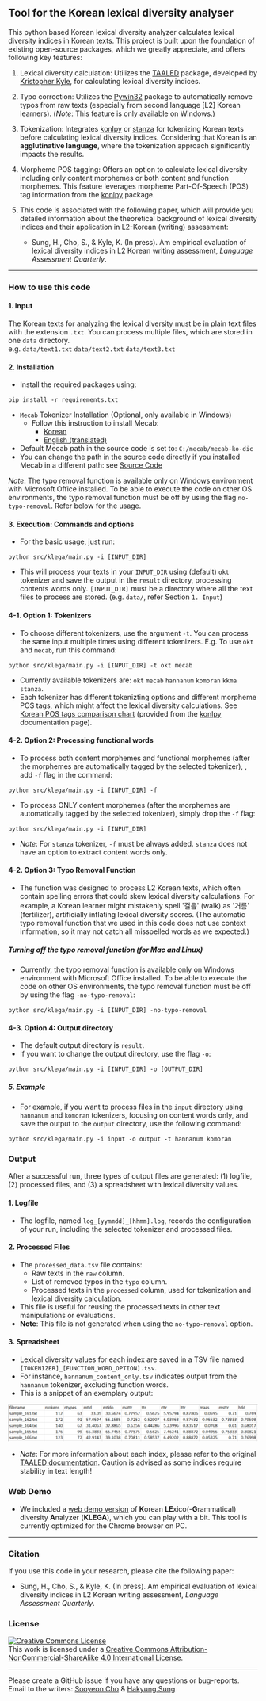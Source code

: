 ## Tool for the Korean lexical diversity analyser

This python based Korean lexical diversity analyzer calculates lexical diversity indices in Korean texts. This project is built upon the foundation of existing open-source packages, which we greatly appreciate, and offers following key features:

1. Lexical diversity calculation: Utilizes the [TAALED](https://lcr-ads-lab.github.io/TAALED/) package, developed by [Kristopher Kyle](https://kristopherkyle.github.io/professional-webpage/), for calculating lexical diversity indices.

2. Typo correction: Utilizes the [Pywin32](https://github.com/mhammond/pywin32) package to automatically remove typos from raw texts (especially from second language [L2] Korean learners). (*Note*: This feature is only available on Windows.)

3. Tokenization: Integrates [konlpy](https://konlpy.org/en/latest/) or [stanza](https://stanfordnlp.github.io/stanza/tokenize.html) for tokenizing Korean texts before calculating lexical diversity indices. Considering that Korean is an **agglutinative language**, where the tokenization approach significantly impacts the results.

4. Morpheme POS tagging: Offers an option to calculate lexical diversity including only content morphemes or both content and function morphemes. This feature leverages morpheme Part-Of-Speech (POS) tag information from the [konlpy](https://konlpy.org/en/latest/) package.

5. This code is associated with the following paper, which will provide you detailed information about the theoretical background of lexical diversity indices and their application in L2-Korean (writing) assessment:

    - Sung, H., Cho, S., & Kyle, K. (In press). Am empirical evaluation of lexical diversity indices in L2 Korean writing assessment, *Language Assessment Quarterly*.

------------

### How to use this code

#### 1. Input

The Korean texts for analyzing the lexical diversity must be in plain text files with the extension ```.txt```.
You can process multiple files, which are stored in one ```data``` directory.  
e.g. ```data/text1.txt``` ```data/text2.txt``` ```data/text3.txt```

#### 2. Installation

- Install the required packages using:
```
pip install -r requirements.txt
```

- `Mecab` Tokenizer Installation (Optional, only available in Windows)
    - Follow this instruction to install Mecab: 
        - [Korean](https://uwgdqo.tistory.com/363)
        - [English (translated)](https://uwgdqo-tistory-com.translate.goog/363?_x_tr_sl=ko&_x_tr_tl=en&_x_tr_hl=ko&_x_tr_pto=wapp)
- Default Mecab path in the source code is set to: `C:/mecab/mecab-ko-dic`
- You can change the path in the source code directly if you installed Mecab in a different path: see [Source Code](https://github.com/hksyir/klega_lexdiv/blob/2e0d1a8b8bf03abfdbce62d445ce03d7a45fcf09/src/korean_tokenizer.py#L)

*Note*: The typo removal function is available only on Windows environment with Microsoft Office installed. To be able to execute the code on other OS environments, the typo removal function must be off by using the flag ```no-typo-removal```. Refer below for the usage.

#### 3. Execution: Commands and options

- For the basic usage, just run:

```
python src/klega/main.py -i [INPUT_DIR]
```

- This will process your texts in your ```INPUT_DIR``` using (default) ```okt``` tokenizer and save the output in the ```result``` directory, processing contents words only. ```[INPUT_DIR]``` must be a directory where all the text files to process are stored. (e.g. `data/`, refer Section `1. Input`) 

#### 4-1. Option 1: Tokenizers

- To choose different tokenizers, use the argument ```-t```. You can process the same input multiple times using different tokenizers. E.g. To use ```okt``` and ```mecab```, run this command:

```
python src/klega/main.py -i [INPUT_DIR] -t okt mecab
```
- Currently available tokenizers are: ```okt``` ```mecab``` ```hannanum``` ```komoran``` ```kkma``` ```stanza```.
- Each tokenizer has different tokenizting options and different morpheme POS tags, which might affect the lexical diversity calculations. See [Korean POS tags comparison chart](https://docs.google.com/spreadsheets/d/1OGAjUvalBuX-oZvZ_-9tEfYD2gQe7hTGsgUpiiBSXI8/edit#gid=0) (provided from the [konlpy](https://konlpy.org/en/latest/) documentation page).

#### 4-2. Option 2: Processing functional words


- To process both content morphemes and functional morphemes (after the morphemes are automatically tagged by the selected tokenizer), , add ```-f``` flag in the command:

```
python src/klega/main.py -i [INPUT_DIR] -f
```

- To process ONLY content morphemes (after the morphemes are automatically tagged by the selected tokenizer), simply drop the ```-f``` flag:

```
python src/klega/main.py -i [INPUT_DIR]
```

- *Note*: For ```stanza``` tokenizer, ```-f``` must be always added. ```stanza``` does not have an option to extract content words only.

#### 4-2. Option 3: Typo Removal Function

- The function was designed to process L2 Korean texts, which often contain spelling errors that could skew lexical diversity calculations. For example, a Korean learner might mistakenly spell '걸음' (walk) as '거름' (fertilizer), artificially inflating lexical diversity scores. (The automatic typo removal function that we used in this code does not use context information, so it may not catch all misspelled words as we expected.)


##### Turning off the typo removal function (for Mac and Linux)
- Currently, the typo removal function is available only on Windows environment with Microsoft Office installed. To be able to execute the code on other OS environments, the typo removal function must be off by using the flag ```-no-typo-removal```:

```
python src/klega/main.py -i [INPUT_DIR] -no-typo-removal
```

#### 4-3. Option 4: Output directory

- The default output directory is ```result```.
- If you want to change the output directory, use the flag ```-o```:

```
python src/klega/main.py -i [INPUT_DIR] -o [OUTPUT_DIR]
```

##### 5. Example

- For example, if you want to process files in the `input` directory using `hannanum` and `komoran` tokenizers, focusing on content words only, and save the output to the `output` directory, use the following command:

```
python src/klega/main.py -i input -o output -t hannanum komoran
```

### Output
After a successful run, three types of output files are generated: (1) logfile, (2) processed files, and (3) a spreadsheet with lexical diversity values.

#### 1. Logfile
- The logfile, named `log_[yymmdd]_[hhmm].log`, records the configuration of your run, including the selected tokenizer and processed files.

#### 2. Processed Files
- The `processed_data.tsv` file contains:
    - Raw texts in the `raw` column.
    - List of removed typos in the `typo` column.
    - Processed texts in the `processed` column, used for tokenization and lexical diversity calculation.
- This file is useful for reusing the processed texts in other text manipulations or evaluations.
- **Note**: This file is not generated when using the `no-typo-removal` option.

#### 3. Spreadsheet
- Lexical diversity values for each index are saved in a TSV file named `[TOKENIZER]_[FUNCTION_WORD_OPTION].tsv`.
- For instance, `hannanum_content_only.tsv` indicates output from the `hannanum` tokenizer, excluding function words.
- This is a snippet of an exemplary output:

![](image/result.png)

- *Note*: For more information about each index, please refer to the original [TAALED documentation](https://lcr-ads-lab.github.io/TAALED/). Caution is advised as some indices require stability in text length!


### Web Demo

- We included a [web demo version](http://sooyeoncho.pythonanywhere.com) of **K**orean **LE**xico(-**G**rammatical) diversity **A**nalyzer (**KLEGA**), which you can play with a bit. This tool is currently optimized for the Chrome browser on PC.

-----------

### Citation

If you use this code in your research, please cite the following paper:

- Sung, H., Cho, S., & Kyle, K. (In press). Am empirical evaluation of lexical diversity indices in L2 Korean writing assessment, *Language Assessment Quarterly*.


### License
<a rel="license" href="http://creativecommons.org/licenses/by-nc-sa/4.0/"><img alt="Creative Commons License" style="border-width:0" src="https://i.creativecommons.org/l/by-nc-sa/4.0/88x31.png" /></a><br />This work is licensed under a <a rel="license" href="http://creativecommons.org/licenses/by-nc-sa/4.0/">Creative Commons Attribution-NonCommercial-ShareAlike 4.0 International License</a>.

---------------

Please create a GitHub issue if you have any questions or bug-reports.  
Email to the writers: [Sooyeon Cho](mailto:sy.cho2321@gmail.com) & [Hakyung Sung](mailto:hsung@uoregon.edu)
